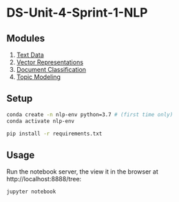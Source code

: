 # DS-Unit-4-Sprint-1-NLP

## Modules

  1. [Text Data](/module1-text-data/)
  2. [Vector Representations](/module2-vector-representations/)
  3. [Document Classification](/module3-document-classification/)
  4. [Topic Modeling](/module4-topic-modeling/)


## Setup

```sh
conda create -n nlp-env python=3.7 # (first time only)
conda activate nlp-env
```

```sh
pip install -r requirements.txt
```

## Usage

Run the notebook server, the view it in the browser at http://localhost:8888/tree:

```sh
jupyter notebook
```
